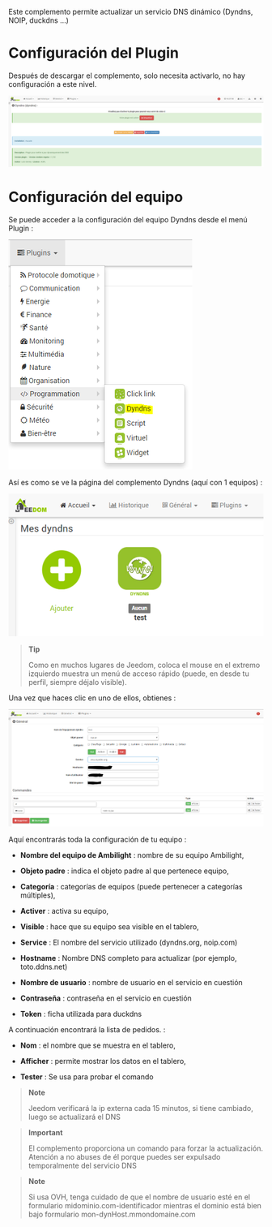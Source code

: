 Este complemento permite actualizar un servicio DNS dinámico
(Dyndns, NOIP, duckdns ...)

Configuración del Plugin 
=======================

Después de descargar el complemento, solo necesita activarlo,
no hay configuración a este nivel.

![dyndns](../images/dyndns.PNG)

Configuración del equipo 
=============================

Se puede acceder a la configuración del equipo Dyndns desde el menú
Plugin :

![dyndns2](../images/dyndns2.PNG)

Así es como se ve la página del complemento Dyndns (aquí con 1
equipos) :

![dyndns3](../images/dyndns3.PNG)

> **Tip**
>
> Como en muchos lugares de Jeedom, coloca el mouse en el extremo izquierdo
> muestra un menú de acceso rápido (puede, en
> desde tu perfil, siempre déjalo visible).

Una vez que haces clic en uno de ellos, obtienes :

![dyndns4](../images/dyndns4.PNG)

Aquí encontrarás toda la configuración de tu equipo :

-   **Nombre del equipo de Ambilight** : nombre de su equipo
    Ambilight,

-   **Objeto padre** : indica el objeto padre al que pertenece
    equipo,

-   **Categoría** : categorías de equipos (puede pertenecer a
    categorías múltiples),

-   **Activer** : activa su equipo,

-   **Visible** : hace que su equipo sea visible en el tablero,

-   **Service** : El nombre del servicio utilizado (dyndns.org, noip.com)

-   **Hostname** : Nombre DNS completo para actualizar (por ejemplo, toto.ddns.net)

-   **Nombre de usuario** : nombre de usuario en el servicio en cuestión

-   **Contraseña** : contraseña en el servicio en cuestión

-   **Token** : ficha utilizada para duckdns

A continuación encontrará la lista de pedidos. :

-   **Nom** : el nombre que se muestra en el tablero,

-   **Afficher** : permite mostrar los datos en el tablero,

-   **Tester** : Se usa para probar el comando

> **Note**
>
> Jeedom verificará la ip externa cada 15 minutos, si tiene
> cambiado, luego se actualizará el DNS

> **Important**
>
> El complemento proporciona un comando para forzar la actualización. Atención a
> no abuses de él porque puedes ser expulsado temporalmente del servicio
> DNS

> **Note**
>
> Si usa OVH, tenga cuidado de que el nombre de usuario esté en el formulario
> midominio.com-identificador mientras el dominio está bien bajo
> formulario mon-dynHost.mmondomaine.com
